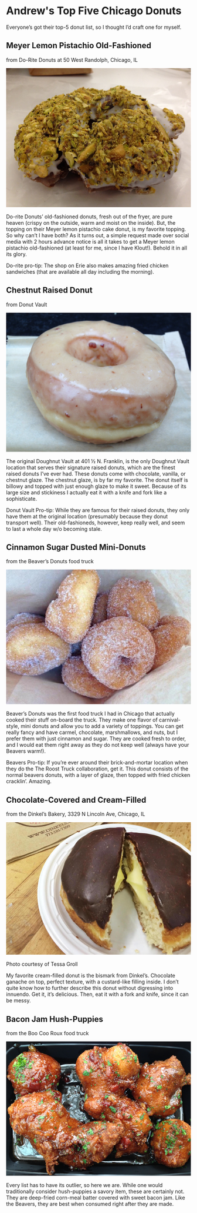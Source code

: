 # Andrew's Top Five Chicago Donuts

Everyone’s got their top-5 donut list, so I thought I’d craft one for myself.

## Meyer Lemon Pistachio Old-Fashioned

from Do-Rite Donuts at 50 West Randolph, Chicago, IL

![Meyer Lemon Old Fashioned](/assets/img/dorite-pistachio.jpg)

Do-rite Donuts’ old-fashioned donuts, fresh out of the fryer, are pure heaven (crispy on the outside, warm and moist on the inside). But, the topping on their Meyer lemon pistachio cake donut, is my favorite topping. So why can’t I have both? As it turns out, a simple request made over social media with 2 hours advance notice is all it takes to get a Meyer lemon pistachio old-fashioned (at least for me, since I have Klout!). Behold it in all its glory.

Do-rite pro-tip: The shop on Erie also makes amazing fried chicken sandwiches (that are available all day including the morning).

## Chestnut Raised Donut

from Donut Vault

![Doughnut Vault Chestnut](/assets/img/doughnutvault-chestnut.jpg)

The original Doughnut Vault at 401 ½ N. Franklin, is the only Doughnut Vault location that serves their signature raised donuts, which are the finest raised donuts I’ve ever had. These donuts come with chocolate, vanilla, or chestnut glaze. The chestnut glaze, is by far my favorite. The donut itself is billowy and topped with just enough glaze to make it sweet. Because of its large size and stickiness I actually eat it with a knife and fork like a sophisticate.

Donut Vault Pro-tip: While they are famous for their raised donuts, they only have them at the original location (presumably because they donut transport well). Their old-fashioneds, however, keep really well, and seem to last a whole day w/o becoming stale.

## Cinnamon Sugar Dusted Mini-Donuts

from the Beaver’s Donuts food truck

![](/assets/img/beavers-donuts.jpg)

Beaver’s Donuts was the first food truck I had in Chicago that actually cooked their stuff on-board the truck. They make one flavor of carnival-style, mini donuts and allow you to add a variety of toppings. You can get really fancy and have carmel, chocolate, marshmallows, and nuts, but I prefer them with just cinnamon and sugar. They are cooked fresh to order, and I would eat them right away as they do not keep well (always have your Beavers warm!).

Beavers Pro-tip: If you’re ever around their brick-and-mortar location when they do the The Roost Truck collaboration, get it. This donut consists of the normal beavers donuts, with a layer of glaze, then topped with fried chicken cracklin’. Amazing.

## Chocolate-Covered and Cream-Filled

from the Dinkel’s Bakery, 3329 N Lincoln Ave, Chicago, IL

![Dinkel's Bismark](/assets/img/dinkels-bismark.jpg)

Photo courtesy of Tessa Groll

My favorite cream-filled donut is the bismark from Dinkel’s. Chocolate ganache on top, perfect texture, with a custard-like filling inside. I don’t quite know how to further describe this donut without digressing into innuendo. Get it, it’s delicious. Then, eat it with a fork and knife, since it can be messy.

## Bacon Jam Hush-Puppies

from the Boo Coo Roux food truck

![Hush Puppies](/assets/img/boocooroux-hushpuppies.jpg)

Every list has to have its outlier, so here we are. While one would traditionally consider hush-puppies a savory item, these are certainly not. They are deep-fried corn-meal batter covered with sweet bacon jam. Like the Beavers, they are best when consumed right after they are made.
